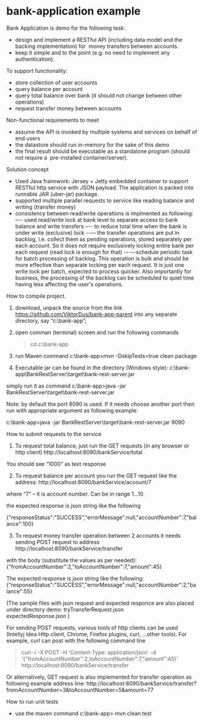 # bank-application example

Bank Application is demo for the following task:
- design and implement a RESTful API (including data model and the backing implementation) for  money transfers between accounts. 
-  keep it simple and to the point (e.g. no need to implement any authentication). 


To support functionality:
-  store collection of user accounts 
 - query balance per account
 - query total balance over bank (it should not change between other operations)
 - request transfer money between accounts

Non-functional requirements to meet 

- assume the API is invoked by multiple systems and services on behalf of end users 
- the datastore should run in-memory for the sake of this demo
- the final result should be executable as a standalone program (should not require a  pre-installed container/server).  


Solution concept
- Used Java fraimwork: Jersey + Jetty embedded container to support RESTful http service with JSON payload.
  The application is packed into runnable JAR (uber-jar) package.
- supported multiple parallel requests to service like reading balance and writing (transfer money)
- consistency between read/write operations is implmented as following:
–-- used read/write lock at  bank level  to separate access  to bank balance and write transfers
–-- to reduce total time when the bank is under write (exclusive) lock 
---– the  transfer operations are put in backlog,  I.e. collect them as pending operations, stored separately per each account. So it does not require exclusively locking entire bank per each request
(read lock is enough for that)
-----schedule periodic task for batch processing of backlog. This operation is bulk and should be more effective than separate locking per each request. It is just one write lock per batch, expected to process quicker. 
      Also importantly for business, the processing of the  backlog can be scheduled to quiet time having less affecting the user's operations. 

     
How to compile project.
1. download, unpack the source from the link https://github.com/ViktorDus/bank-app-parent
    into any separate directory, say “c:\bank-app”;

2. open comman (terminal)  screen and run the following commands
   >cd  c:\bank-app
   >
3. run Maven command
    c:\bank-app>mvn -DskipTests=true clean package 

4. Executable jar can be found in the directory (Windows style):
       c:\bank-app\BankRestServer\target\bank-rest-server.jar

simply run it as command
c:\bank-app>java -jar BankRestServer\target\bank-rest-server.jar

Note: by default the port 8090  is used. If it needs choose another port then run with appropriate argument as following example:

c:\bank-app>java -jar BankRestServer\target\bank-rest-server.jar 9090
 

How to submit requests to the service

1. To request total balance, just run the GET  requests (in any browser or http client)
http://localhost:8090/bankService/total 

You should see “1000” as text response

2. To request balance per account  you run the GET request like the address:
http://localhost:8090/bankService/account/7 

where “7” – it is account number. Can be in range 1...10

the expected response is json string like the following

{"responseStatus":"SUCCESS","errorMessage":null,"accountNumber":7,"balance":100}


3. To request money transfer operation between 2 accounts it needs sending POST request to address http://localhost:8090/bankService/transfer
  
 with the body (substitute the values as per needed):
   {"fromAccountNumber":2,"toAccountNumber":7,"amount":45}

The expected response is json string like the following:
{"responseStatus":"SUCCESS","errorMessage":null,"accountNumber":2,"balance":55}


(The sample files with json request and expected responce are also placed under directory demo:
         tryTransferRequest.json  
         expectedResponse.json
)


For sending POST requests, various tools of http clients can be used (Intellyj Idea Http client,  Chrome, Firefox plugins, curl, ...other tools). 
For example, curl can post with the following command line

>curl -i -X POST -H 'Content-Type: application/json' -d '{"fromAccountNumber":2,toAccountNumber":7,"amount":45}' http://localhost:8090/bankService/transfer

 
Or alternatively, GET request is also implemented for transfer operation as following example address line:
http://localhost:8090/bankService/transfer?fromAccountNumber=3&toAccountNumber=5&amount=77  


How to run unit tests
 - use the maven command
c:\bank-app> mvn clean test
